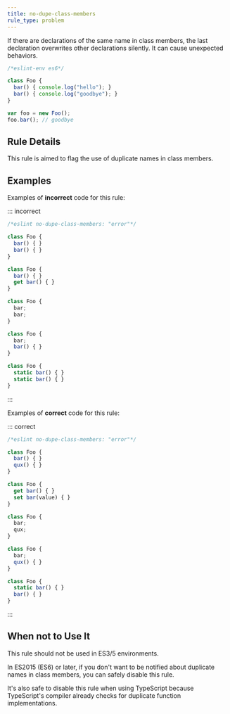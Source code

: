 ```yaml
---
title: no-dupe-class-members
rule_type: problem
---
```




If there are declarations of the same name in class members, the last declaration overwrites other declarations silently.
It can cause unexpected behaviors.

```js
/*eslint-env es6*/

class Foo {
  bar() { console.log("hello"); }
  bar() { console.log("goodbye"); }
}

var foo = new Foo();
foo.bar(); // goodbye
```

## Rule Details

This rule is aimed to flag the use of duplicate names in class members.

## Examples

Examples of **incorrect** code for this rule:

::: incorrect

```js
/*eslint no-dupe-class-members: "error"*/

class Foo {
  bar() { }
  bar() { }
}

class Foo {
  bar() { }
  get bar() { }
}

class Foo {
  bar;
  bar;
}

class Foo {
  bar;
  bar() { }
}

class Foo {
  static bar() { }
  static bar() { }
}
```

:::

Examples of **correct** code for this rule:

::: correct

```js
/*eslint no-dupe-class-members: "error"*/

class Foo {
  bar() { }
  qux() { }
}

class Foo {
  get bar() { }
  set bar(value) { }
}

class Foo {
  bar;
  qux;
}

class Foo {
  bar;
  qux() { }
}

class Foo {
  static bar() { }
  bar() { }
}
```

:::

## When not to Use It

This rule should not be used in ES3/5 environments.

In ES2015 (ES6) or later, if you don't want to be notified about duplicate names in class members, you can safely disable this rule.

It's also safe to disable this rule when using TypeScript because TypeScript's compiler already checks for duplicate function implementations.
